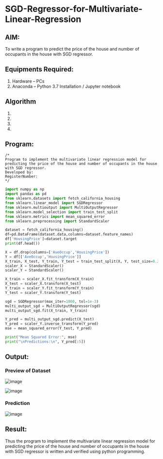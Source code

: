 # SGD-Regressor-for-Multivariate-Linear-Regression

## AIM:
To write a program to predict the price of the house and number of occupants in the house with SGD regressor.

## Equipments Required:
1. Hardware – PCs
2. Anaconda – Python 3.7 Installation / Jupyter notebook

## Algorithm
1. 
2. 
3. 
4. 

## Program:
```
/*
Program to implement the multivariate linear regression model for predicting the price of the house and number of occupants in the house with SGD regressor.
Developed by: 
RegisterNumber:  
*/
```
```py
import numpy as np
import pandas as pd
from sklearn.datasets import fetch_california_housing
from sklearn.linear_model import SGDRegressor
from sklearn.multioutput import MultiOutputRegressor
from sklearn.model_selection import train_test_split
from sklearn.metrics import mean_squared_error
from sklearn.preprocessing import StandardScaler

dataset = fetch_california_housing()
df=pd.DataFrame(dataset.data,columns=dataset.feature_names)
df['HousingPrice']=dataset.target
print(df.head())

X = df.drop(columns=['AveOccup','HousingPrice'])
Y = df[['AveOccup','HousingPrice']]
X_train, X_test, Y_train, Y_test = train_test_split(X, Y, test_size=0.2, random_state=42)
scaler_X = StandardScaler()
scaler_Y = StandardScaler()

X_train = scaler_X.fit_transform(X_train)
X_test = scaler_X.transform(X_test)
Y_train = scaler_Y.fit_transform(Y_train)
Y_test = scaler_Y.transform(Y_test)

sgd = SGDRegressor(max_iter=1000, tol=1e-3)
multi_output_sgd = MultiOutputRegressor(sgd)
multi_output_sgd.fit(X_train, Y_train)

Y_pred = multi_output_sgd.predict(X_test)
Y_pred = scaler_Y.inverse_transform(Y_pred)
mse = mean_squared_error(Y_test, Y_pred)

print("Mean Squared Error:", mse)
print("\nPredictions:\n", Y_pred[:5])
```

## Output:
### Preview of Dataset
![image](https://github.com/user-attachments/assets/a644cf7e-0580-4a0d-9a7b-1e2c9667e0fb)

![image](https://github.com/user-attachments/assets/4809a757-0882-4384-81c2-0dbb6324490b)

### Prediction

![image](https://github.com/user-attachments/assets/e8800521-be87-4f9a-a056-431b13e9972b)


## Result:
Thus the program to implement the multivariate linear regression model for predicting the price of the house and number of occupants in the house with SGD regressor is written and verified using python programming.
